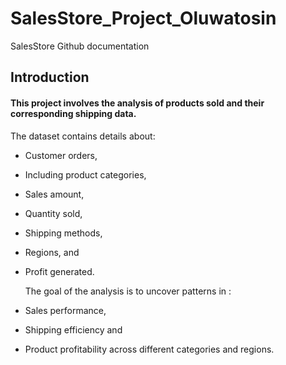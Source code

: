 # SalesStore_Project_Oluwatosin
SalesStore Github documentation
## Introduction
#### This project involves the analysis of products sold and their corresponding shipping data.
The dataset contains details about:
* Customer orders,
* Including product categories,
* Sales amount,
* Quantity sold,
* Shipping methods,
* Regions, and
* Profit generated.

  
  The goal of the analysis is to uncover patterns in :
* Sales performance,
* Shipping efficiency and
* Product profitability across different categories and regions.
  
